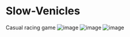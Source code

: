 # Slow-Venicles
Casual racing game
![image](https://github.com/Krpfsh/Slow-Venicles/assets/68349933/b9c10f27-c2cc-4920-b0a3-42696bcb31ac)
![image](https://github.com/Krpfsh/Slow-Venicles/assets/68349933/3b3d4539-f95f-4f3b-84d5-4bfbb3f6393e)
![image](https://github.com/Krpfsh/Slow-Venicles/assets/68349933/def9b9d0-286e-4877-9f13-4bbc2aed1f49)
